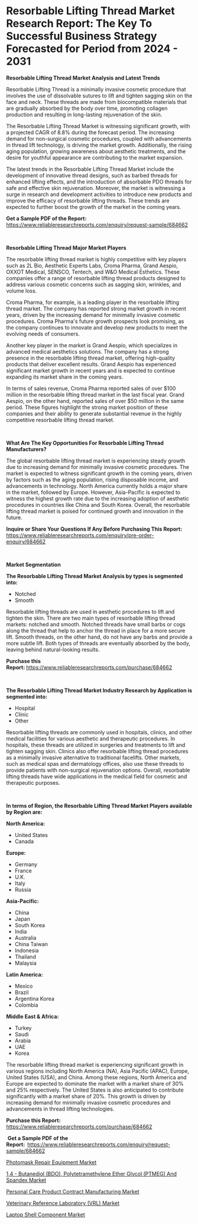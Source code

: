 <p><h1>Resorbable Lifting Thread Market Research Report: The Key To Successful Business Strategy Forecasted for Period from 2024 - 2031</h1></p><p><strong>Resorbable Lifting Thread Market Analysis and Latest Trends</strong></p>
<p><p>Resorbable Lifting Thread is a minimally invasive cosmetic procedure that involves the use of dissolvable sutures to lift and tighten sagging skin on the face and neck. These threads are made from biocompatible materials that are gradually absorbed by the body over time, promoting collagen production and resulting in long-lasting rejuvenation of the skin.</p><p>The Resorbable Lifting Thread Market is witnessing significant growth, with a projected CAGR of 8.8% during the forecast period. The increasing demand for non-surgical cosmetic procedures, coupled with advancements in thread lift technology, is driving the market growth. Additionally, the rising aging population, growing awareness about aesthetic treatments, and the desire for youthful appearance are contributing to the market expansion.</p><p>The latest trends in the Resorbable Lifting Thread Market include the development of innovative thread designs, such as barbed threads for enhanced lifting effects, and the introduction of absorbable PDO threads for safe and effective skin rejuvenation. Moreover, the market is witnessing a surge in research and development activities to introduce new products and improve the efficacy of resorbable lifting threads. These trends are expected to further boost the growth of the market in the coming years.</p></p>
<p><strong>Get a Sample PDF of the Report:&nbsp;</strong> <a href="https://www.reliableresearchreports.com/enquiry/request-sample/684662">https://www.reliableresearchreports.com/enquiry/request-sample/684662</a></p>
<p>&nbsp;</p>
<p><strong>Resorbable Lifting Thread Major Market Players</strong></p>
<p><p>The resorbable lifting thread market is highly competitive with key players such as 2L Bio, Aesthetic Experts Labs, Croma Pharma, Grand Aespio, OXXOT Medical, SENSCO, Tentech, and W&O Medical Esthetics. These companies offer a range of resorbable lifting thread products designed to address various cosmetic concerns such as sagging skin, wrinkles, and volume loss.</p><p>Croma Pharma, for example, is a leading player in the resorbable lifting thread market. The company has reported strong market growth in recent years, driven by the increasing demand for minimally invasive cosmetic procedures. Croma Pharma's future growth prospects look promising, as the company continues to innovate and develop new products to meet the evolving needs of consumers.</p><p>Another key player in the market is Grand Aespio, which specializes in advanced medical aesthetics solutions. The company has a strong presence in the resorbable lifting thread market, offering high-quality products that deliver excellent results. Grand Aespio has experienced significant market growth in recent years and is expected to continue expanding its market share in the coming years.</p><p>In terms of sales revenue, Croma Pharma reported sales of over $100 million in the resorbable lifting thread market in the last fiscal year. Grand Aespio, on the other hand, reported sales of over $50 million in the same period. These figures highlight the strong market position of these companies and their ability to generate substantial revenue in the highly competitive resorbable lifting thread market.</p></p>
<p>&nbsp;</p>
<p><strong>What Are The Key Opportunities For Resorbable Lifting Thread Manufacturers?</strong></p>
<p><p>The global resorbable lifting thread market is experiencing steady growth due to increasing demand for minimally invasive cosmetic procedures. The market is expected to witness significant growth in the coming years, driven by factors such as the aging population, rising disposable income, and advancements in technology. North America currently holds a major share in the market, followed by Europe. However, Asia-Pacific is expected to witness the highest growth rate due to the increasing adoption of aesthetic procedures in countries like China and South Korea. Overall, the resorbable lifting thread market is poised for continued growth and innovation in the future.</p></p>
<p><strong>Inquire or Share Your Questions If Any Before Purchasing This Report:</strong> <a href="https://www.reliableresearchreports.com/enquiry/pre-order-enquiry/684662">https://www.reliableresearchreports.com/enquiry/pre-order-enquiry/684662</a></p>
<p>&nbsp;</p>
<p><strong>Market Segmentation</strong></p>
<p><strong>The Resorbable Lifting Thread Market Analysis by types is segmented into:</strong></p>
<p><ul><li>Notched</li><li>Smooth</li></ul></p>
<p><p>Resorbable lifting threads are used in aesthetic procedures to lift and tighten the skin. There are two main types of resorbable lifting thread markets: notched and smooth. Notched threads have small barbs or cogs along the thread that help to anchor the thread in place for a more secure lift. Smooth threads, on the other hand, do not have any barbs and provide a more subtle lift. Both types of threads are eventually absorbed by the body, leaving behind natural-looking results.</p></p>
<p><strong>Purchase this Report:&nbsp;</strong><a href="https://www.reliableresearchreports.com/purchase/684662">https://www.reliableresearchreports.com/purchase/684662</a></p>
<p>&nbsp;</p>
<p><strong>The Resorbable Lifting Thread Market Industry Research by Application is segmented into:</strong></p>
<p><ul><li>Hospital</li><li>Clinic</li><li>Other</li></ul></p>
<p><p>Resorbable lifting threads are commonly used in hospitals, clinics, and other medical facilities for various aesthetic and therapeutic procedures. In hospitals, these threads are utilized in surgeries and treatments to lift and tighten sagging skin. Clinics also offer resorbable lifting thread procedures as a minimally invasive alternative to traditional facelifts. Other markets, such as medical spas and dermatology offices, also use these threads to provide patients with non-surgical rejuvenation options. Overall, resorbable lifting threads have wide applications in the medical field for cosmetic and therapeutic purposes.</p></p>
<p>&nbsp;</p>
<p><strong>In terms of Region, the Resorbable Lifting Thread Market Players available by Region are:</strong></p>
<p>
    <p> <strong> North America: </strong>
        <ul>
            <li>United States</li>
            <li>Canada</li>
        </ul>
        </p> 
    <p> <strong> Europe: </strong>
        <ul>
            <li>Germany</li>
            <li>France</li>
            <li>U.K.</li>
            <li>Italy</li>
            <li>Russia</li>
        </ul>
        </p> 
    <p> <strong> Asia-Pacific: </strong>
        <ul>
            <li>China</li>
            <li>Japan</li>
            <li>South Korea</li>
            <li>India</li>
            <li>Australia</li>
            <li>China Taiwan</li>
            <li>Indonesia</li>
            <li>Thailand</li>
            <li>Malaysia</li>
        </ul>
        </p> 
    <p> <strong> Latin America: </strong>
        <ul>
            <li>Mexico</li>
            <li>Brazil</li>
            <li>Argentina Korea</li>
            <li>Colombia</li>
        </ul>
        </p> 
    <p> <strong> Middle East & Africa: </strong>
        <ul>
            <li>Turkey</li>
            <li>Saudi</li>
            <li>Arabia</li>
            <li>UAE</li>
            <li>Korea</li>
        </ul>
    </p>
    </p>
<p><p>The resorbable lifting thread market is experiencing significant growth in various regions including North America (NA), Asia Pacific (APAC), Europe, United States (USA), and China. Among these regions, North America and Europe are expected to dominate the market with a market share of 30% and 25% respectively. The United States is also anticipated to contribute significantly with a market share of 20%. This growth is driven by increasing demand for minimally invasive cosmetic procedures and advancements in thread lifting technologies.</p></p>
<p><strong>Purchase this Report: </strong><a href="https://www.reliableresearchreports.com/purchase/684662">https://www.reliableresearchreports.com/purchase/684662</a></p>
<p>&nbsp;<strong>Get a Sample PDF of the Report:&nbsp;&nbsp;</strong><a href="https://www.reliableresearchreports.com/enquiry/request-sample/684662">https://www.reliableresearchreports.com/enquiry/request-sample/684662</a></p>
<p><strong></strong></p>
<p><p><a href="https://view.publitas.com/reportprime-1/photomask-repair-equipment-market-research-report-forecasted-for-period-from-2024-2031-by-market-type-market-application-and-region/">Photomask Repair Equipment Market</a></p><p><a href="https://iodized-pantydraco-05c.notion.site/1-4-Butanediol-BDO-Polytetramethylene-Ether-Glycol-PTMEG-And-Spandex-Market-Analysis-and-Mark-d27ac75482824a718e60df80feb5dd18">1,4 - Butanediol (BDO), Polytetramethylene Ether Glycol (PTMEG) And Spandex Market</a></p><p><a href="https://three-jumbo-f6d.notion.site/Personal-Care-Product-Contract-Manufacturing-Market-Provides-Detailed-Segmentation-of-this-Market-ba-8118549e5d7c4706a7b01df2255a3ec0">Personal Care Product Contract Manufacturing Market</a></p><p><a href="https://noble-drawer-34c.notion.site/Veterinary-Reference-Laboratory-VRL-Market-Offers-Provide-Insightful-Data-for-the-Time-Period-from-b3bf78021af14acf8248c3027af1bf16">Veterinary Reference Laboratory (VRL) Market</a></p><p><a href="https://view.publitas.com/reportprime-1/laptop-shell-component-market-analysis-and-market-size-global-industry-overview-market-segmentation-and-forecast-2024-to-2031/">Laptop Shell Component Market</a></p></p>